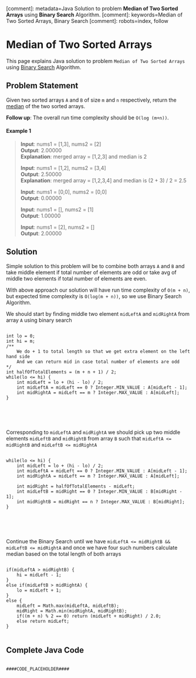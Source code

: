 [comment]: metadata=Java Solution to problem <strong>Median of Two Sorted Arrays</strong> using <strong>Binary Search</strong> Algorithm.
[comment]: keywords=Median of Two Sorted Arrays, Binary Search
[comment]: robots=index, follow



<h1>Median of Two Sorted Arrays</h1>
<p>
This page explains Java solution to problem <code class="inline">Median of Two Sorted Arrays</code> using <a href="https://www.codingcargo.com/what-is-binary-search" class="absolute" target="_blank" rel="noopener noreferrer">Binary Search</a> Algorithm.
</p>



<h2 class="heading">Problem Statement</h2>
<p>
Given two sorted arrays <code class="inline">A</code> and <code class="inline">B</code> of size <code class="inline">m</code> and <code class="inline">n</code> respectively, return the <a href="https://en.wikipedia.org/wiki/Median" class="absolute" target="_blank" rel="noopener noreferrer">median</a> of the two sorted arrays.
</p>

<p>
<strong>Follow up</strong>: The overall run time complexity should be <code class="inline">O(log (m+n))</code>.
</p>



<h4 class="heading">Example 1</h4>
<blockquote>
<p>
<b>Input</b>: nums1 = [1,3], nums2 = [2]<br/>
<b>Output</b>: 2.00000<br/>
<b>Explanation</b>: merged array = [1,2,3] and median is 2<br/>

<b>Input</b>: nums1 = [1,2], nums2 = [3,4]<br/>
<b>Output</b>: 2.50000<br/>
<b>Explanation</b>: merged array = [1,2,3,4] and median is (2 + 3) / 2 = 2.5<br/>

<b>Input</b>: nums1 = [0,0], nums2 = [0,0]<br/>
<b>Output</b>: 0.00000<br/>

<b>Input</b>: nums1 = [], nums2 = [1]<br/>
<b>Output</b>: 1.00000<br/>

<b>Input</b>: nums1 = [2], nums2 = []<br/>
<b>Output</b>: 2.00000<br/>
</p>
</blockquote>



<h2 class="heading">Solution</h2>
<p>
Simple solution to this problem will be to combine both arrays <code class="inline">A</code> and <code class="inline">B</code> and take middle element if total number of elements are odd or take avg of middle two elements if total number of elements are even.
</p>
<p>
With above approach our solution will have run time complexity of <code class="inline">O(m + n)</code>, but expected time complexity is <code class="inline">O(log(m + n))</code>, so we use Binary Search Algorithm.
</p>

<p>
We should start by finding middle two element <code class="inline">midLeftA</code> and <code class="inline">midRightA</code> from array <code class="inline">A</code> using binary search
</p>
<pre>
<code class="language-java">
int lo = 0;
int hi = m;
/**
    We do + 1 to total length so that we get extra element on the left hand side 
    And we can return mid in case total number of elements are odd
*/
int halfOfTotalElements = (m + n + 1) / 2;
while(lo &lt;= hi) {
    int midLeft = lo + (hi - lo) / 2;
    int midLeftA = midLeft == 0 ? Integer.MIN_VALUE : A[midLeft - 1];
    int midRightA = midLeft == m ? Integer.MAX_VALUE : A[midLeft];
}
</code>
</pre>



<br />
<br />
<p>
Corresponding to <code class="inline">midLeftA</code> and <code class="inline">midRightA</code> we should pick up two middle elements <code class="inline">midLeftB</code> and <code class="inline">midRightB</code> from array <code class="inline">B</code> such that 
<code class="inline">midLeftA &lt;= midRightB</code> and <code class="inline">midLeftB &lt;= midRightA</code>
</p>
<pre>
<code class="language-java">
while(lo &lt;= hi) {
    int midLeft = lo + (hi - lo) / 2;
    int midLeftA = midLeft == 0 ? Integer.MIN_VALUE : A[midLeft - 1];
    int midRightA = midLeft == m ? Integer.MAX_VALUE : A[midLeft];<br />    
    int midRight = halfOfTotalElements - midLeft;
    int midLeftB = midRight == 0 ? Integer.MIN_VALUE : B[midRight - 1];
    int midRightB = midRight == n ? Integer.MAX_VALUE : B[midRight];
}
</code>
</pre>


<br />
<br />
<p>
Continue the Binary Search until we have <code class="inline">midLeftA &lt;= midRightB && midLeftB &lt;= midRightA</code> and once we have four such numbers calculate median based on the total length of both arrays
</p>
<pre>
<code class="language-java">
if(midLeftA &gt; midRightB) {
    hi = midLeft - 1;
}
else if(midLeftB > midRightA) {
    lo = midLeft + 1;
}
else {
    midLeft = Math.max(midLeftA, midLeftB);
    midRight = Math.min(midRightA, midRightB);
    if((m + n) % 2 == 0) return (midLeft + midRight) / 2.0;
    else return midLeft;
}
</code>
</pre>



<h2 class="heading">Complete Java Code</h2>
<pre>
<code class="language-java">
####CODE_PLACEHOLDER####
</code>
</pre>